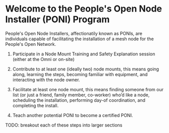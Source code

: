 # Welcome to the People's Open Node Installer (PONI) Program

People's Open Node Installers, affectionatily known as PONIs, are individuals capable of facilitating the installation of a mesh node for the People's Open Network. 

1. Participate in a Node Mount Training and Safety Explanation session (either at the Omni or on-site)

2. Contribute to at least one (ideally two) node mounts, this means going along, learning the steps, becoming familiar with equipment, and interacting with the node owner. 

3. Facilitate at least one node mount, this means finding someone from our list (or just a friend, family member, co-worker) who’d like a node, scheduling the installation, performing day-of coordination, and completing the install. 

4. Teach another potential PONI to become a certified PONI. 

TODO: breakout each of these steps into larger sections
